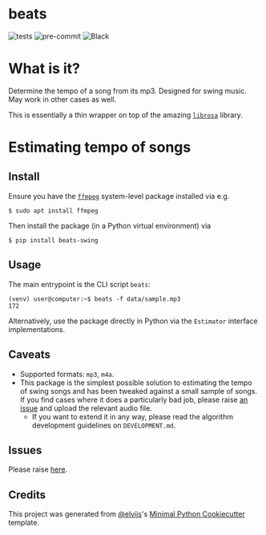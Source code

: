 # beats

![tests](https://github.com/elvijs/beats/workflows/tests/badge.svg)
![pre-commit](https://img.shields.io/badge/pre--commit-enabled-brightgreen?logo=pre-commit&logoColor=white)
![Black](https://img.shields.io/badge/code%20style-black-000000.svg)

# What is it?

Determine the tempo of a song from its mp3. Designed for swing music. May work in other cases as well.

This is essentially a thin wrapper on top of the amazing [`librosa`](https://librosa.org/doc/latest/index.html) library.

# Estimating tempo of songs

## Install

Ensure you have the [`ffmpeg`](https://ffmpeg.org/) system-level package installed via e.g.
```console
$ sudo apt install ffmpeg
```

Then install the package (in a Python virtual environment) via
```console
$ pip install beats-swing
```

## Usage

The main entrypoint is the CLI script `beats`:
```console
(venv) user@computer:~$ beats -f data/sample.mp3
172
```

Alternatively, use the package directly in Python via the `Estimator` interface implementations.

## Caveats

* Supported formats: `mp3`, `m4a`.
* This package is the simplest possible solution to estimating the tempo of swing songs
  and has been tweaked against a small sample of songs.
  If you find cases where it does a particularly bad job,
  please raise [an issue](https://github.com/elvijs/beats/issues) and upload the relevant audio file.
  * If you want to extend it in any way, please read the algorithm development guidelines on `DEVELOPMENT.md`.

## Issues

Please raise [here](https://github.com/elvijs/beats/issues).

## Credits

This project was generated from [@elvijs](https://github.com/elvijs)'s
[Minimal Python Cookiecutter](https://github.com/elvijs/cookiecutter-minimal-python) template.
